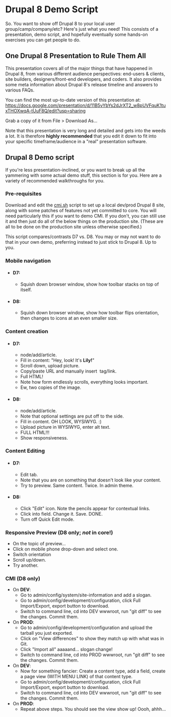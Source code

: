 Drupal 8 Demo Script
====================

So. You want to show off Drupal 8 to your local user group/camp/company/etc? Here's just what you need! This consists of a presentation, demo script, and hopefully eventually some hands-on exercises you can get people to do.

One Drupal 8 Presentation to Rule Them All
------------

This presentation covers all of the major things that have happened in Drupal 8, from various different audience perspectives: end-users & clients, site builders, designers/front-end developers, and coders. It also provides some meta information about Drupal 8's release timeline and answers to various FAQs.

You can find the most up-to-date version of this presentation at:
https://docs.google.com/presentation/d/11B5vYbYs2dJrXT2_w8pUVFquK1tuxTHOXwqA-tUuF8Q/edit?usp=sharing

Grab a copy of it from File > Download As...

Note that this presentation is very long and detailed and gets into the weeds a lot. It is therefore **highly recommended** that you edit it down to fit into your specific timeframe/audience in a "real" presentation software.

Drupal 8 Demo script
-----
If you're less presentation-inclined, or you want to break up all the yammering with some actual demo stuff, this section is for you. Here are a variety of recommended walkthroughs for you.

### Pre-requisites
Download and edit the [cmi.sh](https://raw.github.com/webchickenator/drupal8-demo/master/cmi.sh) script to set up a local dev/prod Drupal 8 site, along with some patches of features not yet committed to core. You will need particularly this if you want to demo CMI. If you don't, you can still use it and then just do all of the below things on the production site. (These are all to be done on the production site unless otherwise specified.)

This script compares/contrasts D7 vs. D8. You may or may not want to do that in your own demo, preferring instead to just stick to Drupal 8. Up to you.

### Mobile navigation
  - #### D7:
    - Squish down browser window, show how toolbar stacks on top of itself.

  - #### D8:
    - Squish down browser window, show how toolbar flips orientation, then changes to icons at an even smaller size.

### Content creation
  - #### D7:
    - node/add/article.
    - Fill in content: "Hey, look! It's <strong>Lily!</strong>"
    - Scroll down, upload picture.
    - Copy/paste URL and manually insert <img> tag/link.
    - Full HTML!
    - Note how form endlessly scrolls, everything looks important.
    - Ew, two copies of the image.

  - #### D8:
    - node/add/article.
    - Note that optional settings are put off to the side.
    - Fill in content. OH LOOK, WYSIWYG. :)
    - Upload picture in WYSIWYG, enter alt text.
    - FULL HTML!!!
    - Show responsiveness.

### Content Editing
  - #### D7:
    - Edit tab.
    - Note that you are on something that doesn't look like your content.
    - Try to preview. Same content. Twice. In admin theme.

  - #### D8:
    - Click "Edit" icon. Note the pencils appear for contextual links.
    - Click into field. Change it. Save. DONE.
    - Turn off Quick Edit mode.

### Responsive Preview (D8 only; *not* in core!)
  - On the topic of preview...
  - Click on mobile phone drop-down and select one.
  - Switch orientation
  - Scroll up/down.
  - Try another.

### CMI (D8 only)
  - On **DEV**:
    - Go to admin/config/system/site-information and add a slogan.
    - Go to admin/config/development/configuration, click Full Import/Export, export button to download.
    - Switch to command line, cd into DEV wwwroot, run "git diff" to see the changes. Commit them.
  - On **PROD**:
    - Go to admin/config/development/configuration and upload the tarball you just exported.
    - Click on "View differences" to show they match up with what was in Git.
    - Click "Import all" aaaaand... slogan change!
    - Switch to command line, cd into PROD wwwroot, run "git diff" to see the changes. Commit them.
  - On **DEV**:
    - Now for something fancier: Create a content type, add a field, create a page view (WITH MENU LINK) of that content type.
    - Go to admin/config/development/configuration, click Full Import/Export, export button to download.
    - Switch to command line, cd into DEV wwwroot, run "git diff" to see the changes. Commit them.
  - On **PROD**:
    - Repeat above steps. You should see the view show up! Oooh, ahhh...
